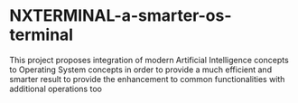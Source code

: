 # NXTERMINAL-a-smarter-os-terminal
This project proposes integration of modern Artificial Intelligence concepts to Operating System concepts in order to provide a much efficient and smarter result to provide the enhancement to common functionalities with additional operations too
